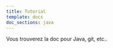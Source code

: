 ```yaml
---
title: Tutorial
template: docs
doc_sections: java
---
```


Vous trouverez la doc pour Java, git, etc..